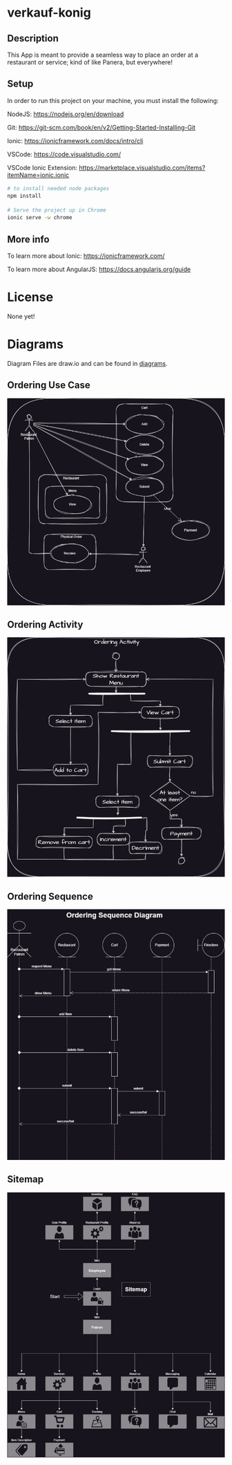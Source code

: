 # verkauf-konig
## Description
This App is meant to provide a seamless way to place an order at a restaurant or service; kind of like Panera, but everywhere!
## Setup
In order to run this project on your machine, you must install the following:

NodeJS: https://nodejs.org/en/download

Git: https://git-scm.com/book/en/v2/Getting-Started-Installing-Git

Ionic: https://ionicframework.com/docs/intro/cli

VSCode: https://code.visualstudio.com/

VSCode Ionic Extension: https://marketplace.visualstudio.com/items?itemName=ionic.ionic

~~~bash
# to install needed node packages
npm install

# Serve the project up in Chrome
ionic serve -w chrome
~~~

## More info
To learn more about Ionic: https://ionicframework.com/

To learn more about AngularJS: https://docs.angularjs.org/guide

# License
None yet!

# Diagrams
Diagram Files are draw.io and can be found in [diagrams](https://github.com/k0nig1/verkauf-konig/tree/orderingUseCase/diagrams).
## Ordering Use Case
![Ordering Use Case: (https://github.com/k0nig1/verkauf-konig/blob/main/diagrams/OrderingUseCase.drawio.png)](https://github.com/k0nig1/verkauf-konig/blob/main/diagrams/OrderingUseCase.drawio.png)
## Ordering Activity
![Ordering Activity Diagram](https://github.com/k0nig1/verkauf-konig/blob/orderingUseCase/diagrams/exportedImages/OrderingUseCase-Activity.drawio.png)
## Ordering Sequence
![Ordering Sequence Diagram](https://github.com/k0nig1/verkauf-konig/blob/orderingUseCase/diagrams/exportedImages/OrderingUseCase-Sequence.drawio.png)
## Sitemap
![Sitemap Diagram](https://github.com/k0nig1/verkauf-konig/blob/orderingUseCase/diagrams/exportedImages/OrderingUseCase-Sitemap.drawio.png)
